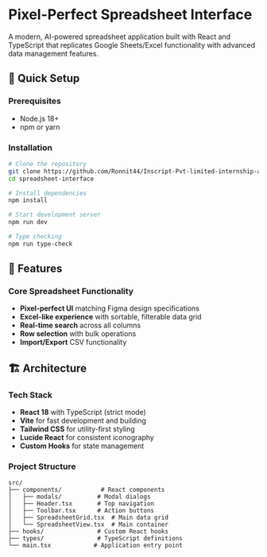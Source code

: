 # Pixel-Perfect Spreadsheet Interface

A modern, AI-powered spreadsheet application built with React and TypeScript that replicates Google Sheets/Excel functionality with advanced data management features.

## 🚀 Quick Setup

### Prerequisites
- Node.js 18+ 
- npm or yarn

### Installation
```bash
# Clone the repository
git clone https://github.com/Ronnit44/Inscript-Pvt-limited-internship-assignment.git
cd spreadsheet-interface

# Install dependencies
npm install

# Start development server
npm run dev

# Type checking
npm run type-check
```

## 🎯 Features

### Core Spreadsheet Functionality
- **Pixel-perfect UI** matching Figma design specifications
- **Excel-like experience** with sortable, filterable data grid
- **Real-time search** across all columns
- **Row selection** with bulk operations
- **Import/Export** CSV functionality

## 🏗️ Architecture

### Tech Stack
- **React 18** with TypeScript (strict mode)
- **Vite** for fast development and building
- **Tailwind CSS** for utility-first styling
- **Lucide React** for consistent iconography
- **Custom Hooks** for state management

### Project Structure
```
src/
├── components/           # React components
│   ├── modals/          # Modal dialogs
│   ├── Header.tsx       # Top navigation
│   ├── Toolbar.tsx      # Action buttons
│   ├── SpreadsheetGrid.tsx  # Main data grid
│   └── SpreadsheetView.tsx  # Main container
├── hooks/               # Custom React hooks
├── types/               # TypeScript definitions
└── main.tsx            # Application entry point
```


